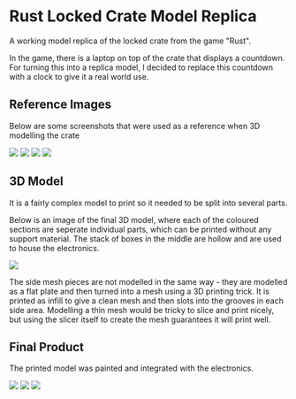 # Rust Locked Crate Model Replica

A working model replica of the locked crate from the game "Rust". 

In the game, there is a laptop on top of the crate that displays a countdown. For turning this into a replica model, I decided to replace this countdown with a clock to give it a real world use.

## Reference Images

Below are some screenshots that were used as a reference when 3D modelling the crate

![](images/crate1.png)
![](images/crate2.png)
![](images/crate3.png)
![](images/crate4.png)

## 3D Model

It is a fairly complex model to print so it needed to be split into several parts. 

Below is an image of the final 3D model, where each of the coloured sections are seperate individual parts, which can be printed without any support material. The stack of boxes in the middle are hollow and are used to house the electronics.

![](images/crate_model_assembly.png)

The side mesh pieces are not modelled in the same way - they are modelled as a flat plate and then turned into a mesh using a 3D printing trick. It is printed as infill to give a clean mesh  and then slots into the grooves in each side area. Modelling a thin mesh would be tricky to slice and print nicely, but using the slicer itself to create the mesh guarantees it will print well.

## Final Product

The printed model was painted and integrated with the electronics.

![](images/crate_product1.png)
![](images/crate_product2.png)
![](images/crate_comparison.png)
